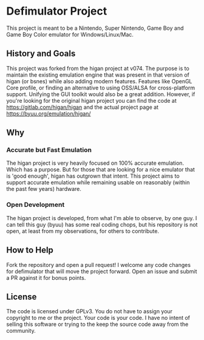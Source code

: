 # Defimulator Project
This project is meant to be a Nintendo, Super Nintendo, Game Boy and Game Boy
Color emulator for Windows/Linux/Mac.

## History and Goals
This project was forked from the higan project at v074.  The purpose is to
maintain the existing emulation engine that was present in that version of
higan (or bsnes) while also adding modern features.  Features like OpenGL
Core profile, or finding an alternative to using OSS/ALSA for cross-platform
support.  Unifying the GUI toolkit would also be a great addition.  However,
if you're looking for the original higan project you can find the code at
https://gitlab.com/higan/higan and the actual project page at
https://byuu.org/emulation/higan/

## Why

### Accurate but Fast Emulation
The higan project is very heavily focused on 100% accurate emulation.  Which
has a purpose.  But for those that are looking for a nice emulator that is
'good enough', higan has outgrown that intent.  This project aims to support
accurate emulation while remaining usable on reasonably (within the past few
years) hardware.

### Open Development
The higan project is developed, from what I'm able to observe, by one guy.  I
can tell this guy (byuu) has some real coding chops, but his repository is
not open, at least from my observations, for others to contribute.

## How to Help
Fork the repository and open a pull request!  I welcome any code changes for
defimulator that will move the project forward.  Open an issue and submit a
PR against it for bonus points.

## License
The code is licensed under GPLv3.  You do not have to assign your copyright to
me or the project.  Your code is your code.  I have no intent of selling this
software or trying to the keep the source code away from the community.
